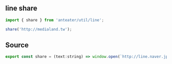 ## line share
```js
import { share } from 'anteater/util/line';

share('http://medialand.tw');
```

## Source
```js
export const share = (text:string) => window.open(`http://line.naver.jp/R/msg/text/?${encodeURIComponent(text)}`);
```